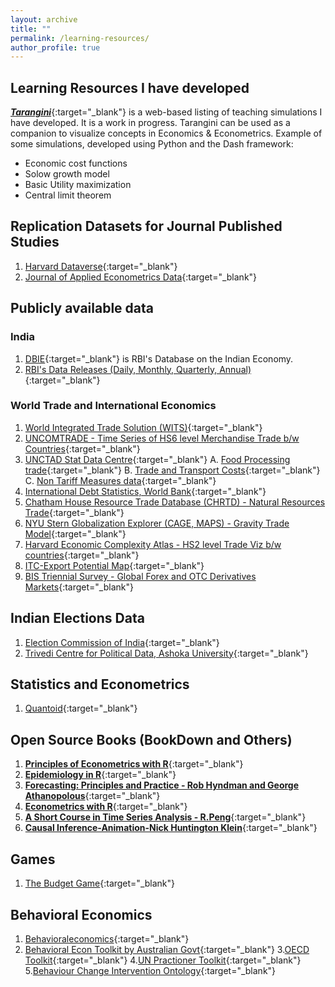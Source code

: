 ```yaml
---
layout: archive
title: ""
permalink: /learning-resources/
author_profile: true
---
```

## Learning Resources I have developed
[_**Tarangini**_](https://tarangini.onrender.com/home){:target="_blank"} is a web-based listing of teaching simulations I have developed. It is a work in progress. Tarangini can be used as a companion to visualize concepts in Economics & Econometrics. Example of some simulations, developed using Python and the Dash framework:
* Economic cost functions
* Solow growth model
* Basic Utility maximization
* Central limit theorem

## Replication Datasets for Journal Published Studies
1. [Harvard Dataverse](https://dataverse.harvard.edu/){:target="_blank"}
2. [Journal of Applied Econometrics Data](https://journaldata.zbw.eu/journals/jae){:target="_blank"}
   
## Publicly available data
### India
1. [DBIE](https://cimsdbie.rbi.org.in/#/dbie/home){:target="_blank"} is RBI's Database on the Indian Economy.
2. [RBI's Data Releases (Daily, Monthly, Quarterly, Annual)](https://www.rbi.org.in/Scripts/Statistics.aspx){:target="_blank"}

### World Trade and International Economics
1. [World Integrated Trade Solution (WITS)](https://wits.worldbank.org/){:target="_blank"}
2. [UNCOMTRADE - Time Series of HS6 level Merchandise Trade b/w Countries](https://comtradeplus.un.org/){:target="_blank"}
3. [UNCTAD Stat Data Centre](https://unctadstat.unctad.org/datacentre/){:target="_blank"}
   A. [Food Processing trade](https://unctadstat.unctad.org/EN/ProcessedFood.html){:target="_blank"}
   B. [Trade and Transport Costs](https://unctadstat.unctad.org/EN/TransportCost.html){:target="_blank"}
   C. [Non Tariff Measures data](https://trainsonline.unctad.org/detailedSearch){:target="_blank"}
4. [International Debt Statistics, World Bank](https://www.worldbank.org/en/programs/debt-statistics/ids){:target="_blank"}
5. [Chatham House Resource Trade Database (CHRTD) - Natural Resources Trade](https://resourcetrade.earth/){:target="_blank"}
6. [NYU Stern Globalization Explorer (CAGE, MAPS) - Gravity Trade Model](https://globalization.stern.nyu.edu/maps){:target="_blank"}
7. [Harvard Economic Complexity Atlas - HS2 level Trade Viz b/w countries](https://atlas.hks.harvard.edu/explore/treemap?exporter=country-356){:target="_blank"}
8. [ITC-Export Potential Map](https://exportpotential.intracen.org/en/){:target="_blank"}
9. [BIS Triennial Survey - Global Forex and OTC Derivatives Markets](https://www.bis.org/stats_triennial_surveys/index.htm){:target="_blank"}
   
## Indian Elections Data
1. [Election Commission of India](https://www.eci.gov.in/statistical-reports){:target="_blank"}
2. [Trivedi Centre for Political Data, Ashoka University](https://tcpd.ashoka.edu.in/data/){:target="_blank"}

## Statistics and Econometrics
1. [Quantoid](https://quantoid.net/){:target="_blank"}

## Open Source Books (BookDown and Others)
1. [**Principles of Econometrics with R**](https://bookdown.org/ccolonescu/RPoE4/){:target="_blank"}
2. [**Epidemiology in R**](https://bookdown.org/jbrophy115/bookdown-clinepi/){:target="_blank"}
3. [**Forecasting: Principles and Practice - Rob Hyndman and George Athanopolous**](https://otexts.com/fpp3/){:target="_blank"}
4. [**Econometrics with R**](https://www.econometrics-with-r.org){:target="_blank"}
5. [**A Short Course in Time Series Analysis - R.Peng**](https://bookdown.org/rdpeng/timeseriesbook/){:target="_blank"}
6. [**Causal Inference-Animation-Nick Huntington Klein**](https://nickchk.com/causalgraphs.html){:target="_blank"}

## Games
1. [The Budget Game](https://budgetgame.accountabilityindia.in/accountability-initiative-budget-game){:target="_blank"}

## Behavioral Economics
1. [Behavioraleconomics](https://behavioraleconomics.com){:target="_blank"}
2. [Behavioral Econ Toolkit by Australian Govt](https://behaviouraleconomics.pmc.gov.au/learn-hub/be-guided){:target="_blank"}
3.[OECD Toolkit](https://oecd-opsi.org/toolkits/){:target="_blank"}
4.[UN Practioner Toolkit](https://migrantprotection.iom.int/en/resources/guideline/un-practitioners-guide-getting-started-behavioural-science){:target="_blank"}
5.[Behaviour Change Intervention Ontology](https://www.bciontology.org/){:target="_blank"}
<!-- {% if author.googlescholar %}
  You can also find my articles on <u><a href="{{author.googlescholar}}">my Google Scholar profile</a>.</u>
{% endif %}

{% include base_path %}

{% for post in site.publications reversed %}
  {% include archive-single.html %}
{% endfor %} -->
